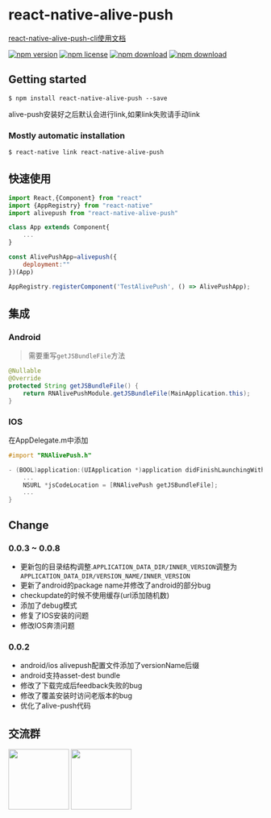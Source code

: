 # react-native-alive-push

[react-native-alive-push-cli使用文档](./doc/cli.md)

<!-- badge -->

[![npm version](https://img.shields.io/npm/v/react-native-alive-push.svg)](https://www.npmjs.com/package/react-native-alive-push)
[![npm license](https://img.shields.io/npm/l/react-native-alive-push.svg)](https://www.npmjs.com/package/react-native-alive-push)
[![npm download](https://img.shields.io/npm/dm/react-native-alive-push.svg)](https://www.npmjs.com/package/react-native-alive-push)
[![npm download](https://img.shields.io/npm/dt/react-native-alive-push.svg)](https://www.npmjs.com/package/react-native-alive-push)

<!-- endbadge -->

## Getting started

`$ npm install react-native-alive-push --save`

alive-push安装好之后默认会进行link,如果link失败请手动link

### Mostly automatic installation

`$ react-native link react-native-alive-push`

## 快速使用

```javascript
import React,{Component} from "react"
import {AppRegistry} from "react-native"
import alivepush from "react-native-alive-push"

class App extends Component{
    ...
}

const AlivePushApp=alivepush({
    deployment:""
})(App)

AppRegistry.registerComponent('TestAlivePush', () => AlivePushApp);

```

## 集成

### Android

> 需要重写`getJSBundleFile`方法

```java
@Nullable
@Override
protected String getJSBundleFile() {
    return RNAlivePushModule.getJSBundleFile(MainApplication.this);
}
```

### IOS

在AppDelegate.m中添加 

```objective-c
#import "RNAlivePush.h"

- (BOOL)application:(UIApplication *)application didFinishLaunchingWithOptions:(NSDictionary *)launchOptions{
    ...
    NSURL *jsCodeLocation = [RNAlivePush getJSBundleFile];
    ...
} 
```

## Change

### 0.0.3 ~ 0.0.8

-   更新包的目录结构调整.`APPLICATION_DATA_DIR/INNER_VERSION`调整为`APPLICATION_DATA_DIR/VERSION_NAME/INNER_VERSION`
-   更新了android的package name并修改了android的部分bug
-   checkupdate的时候不使用缓存(url添加随机数)
-   添加了debug模式
-   修复了IOS安装的问题
-   修改IOS奔溃问题

### 0.0.2

-   android/ios alivepush配置文件添加了versionName后缀
-   android支持asset-dest bundle
-   修改了下载完成后feedback失败的bug
-   修改了覆盖安装时访问老版本的bug
-   优化了alive-push代码

## 交流群

<img src="https://raw.githubusercontent.com/alivepush/react-native-alive-push/master/assets/qr1.jpg" width="120"/>
<img src="https://raw.githubusercontent.com/alivepush/react-native-alive-push/master/assets/qr2.jpg" width="120"/>
